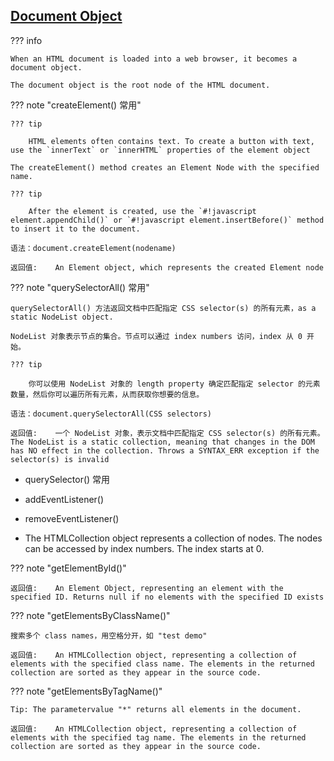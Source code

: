 
## [Document Object](https://www.w3schools.com/JSREF/dom_obj_document.asp)

??? info

    When an HTML document is loaded into a web browser, it becomes a document object.

    The document object is the root node of the HTML document.

??? note "createElement() 常用"

    ??? tip

        HTML elements often contains text. To create a button with text, use the `innerText` or `innerHTML` properties of the element object

    The createElement() method creates an Element Node with the specified name.

    ??? tip

        After the element is created, use the `#!javascript element.appendChild()` or `#!javascript element.insertBefore()` method to insert it to the document.

    语法：document.createElement(nodename)

    返回值:	An Element object, which represents the created Element node

??? note "querySelectorAll() 常用"

    querySelectorAll() 方法返回文档中匹配指定 CSS selector(s) 的所有元素，as a static NodeList object.

    NodeList 对象表示节点的集合。节点可以通过 index numbers 访问，index 从 0 开始。

    ??? tip

        你可以使用 NodeList 对象的 length property 确定匹配指定 selector 的元素数量，然后你可以遍历所有元素，从而获取你想要的信息。

    语法：document.querySelectorAll(CSS selectors)

    返回值:	一个 NodeList 对象，表示文档中匹配指定 CSS selector(s) 的所有元素。The NodeList is a static collection, meaning that changes in the DOM has NO effect in the collection. Throws a SYNTAX_ERR exception if the selector(s) is invalid


* querySelector() 常用
* addEventListener()
* removeEventListener()

* The HTMLCollection object represents a collection of nodes. The nodes can be accessed by index numbers. The index starts at 0.

??? note "getElementById()"

    返回值:	An Element Object, representing an element with the specified ID. Returns null if no elements with the specified ID exists


??? note "getElementsByClassName()"

    搜索多个 class names，用空格分开，如 "test demo"

    返回值:	An HTMLCollection object, representing a collection of elements with the specified class name. The elements in the returned collection are sorted as they appear in the source code.

??? note "getElementsByTagName()"

    Tip: The parametervalue "*" returns all elements in the document.

    返回值:	An HTMLCollection object, representing a collection of elements with the specified tag name. The elements in the returned collection are sorted as they appear in the source code.








